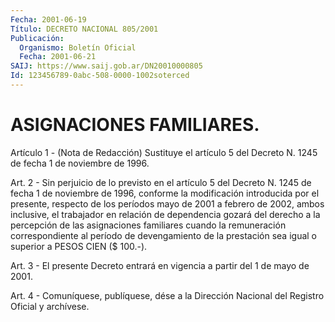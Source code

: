 ```yaml
---
Fecha: 2001-06-19
Título: DECRETO NACIONAL 805/2001
Publicación:
  Organismo: Boletín Oficial
  Fecha: 2001-06-21
SAIJ: https://www.saij.gob.ar/DN20010000805
Id: 123456789-0abc-508-0000-1002soterced
---
```

# ASIGNACIONES FAMILIARES.

<a id="1"></a>
Artículo 1 -  (Nota de Redacción) Sustituye el artículo 5 del Decreto N. 1245 de fecha 1 de noviembre de 1996.

<a id="2"></a>
Art. 2 - Sin  perjuicio  de  lo  previsto  en  el artículo 5 del Decreto  N.  1245  de fecha 1 de noviembre de 1996,  conforme  la modificación introducida por el presente, respecto de los períodos mayo de 2001 a febrero  de 2002, ambos inclusive, el trabajador en relación de dependencia gozará  del derecho a la percepción de las asignaciones familiares cuando la remuneración correspondiente al período de devengamiento de la prestación  sea  igual o superior a PESOS CIEN ($ 100.-).

<a id="3"></a>
Art. 3 - El presente Decreto entrará en vigencia  a partir del 1 de mayo de 2001.

<a id="4"></a>
Art.  4 - Comuníquese, publíquese, dése a la Dirección Nacional del Registro Oficial y archívese.